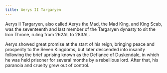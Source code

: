 ```yaml
---
title: Aerys II Targaryen
---
```


Aerys II Targaryen, also called Aerys the Mad, the Mad King, and King Scab, was the seventeenth and last member of the Targaryen dynasty to sit the Iron Throne, ruling from 262AL to 283AL.

Aerys showed great promise at the start of his reign, bringing peace and prosperity to the Seven Kingdoms, but later descended into insanity following the brief uprising known as the Defiance of Duskendale, in which he was held prisoner for several months by a rebellious lord. After that, his paranoia and cruelty grew out of control. 


